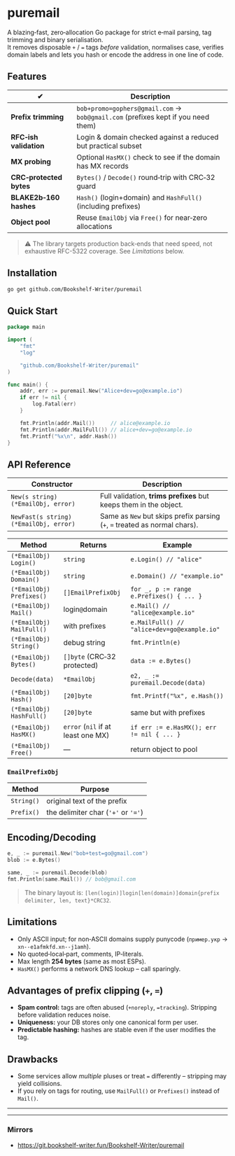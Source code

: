 # puremail

A blazing‑fast, zero‑allocation Go package for strict e‑mail parsing, tag trimming and
binary serialisation.  
It removes disposable `+` / `=` tags _before_ validation, normalises case, verifies
domain labels and lets you hash or encode the address in one line of code.

## Features

| ✔                       | Description                                                                      |
|-------------------------|----------------------------------------------------------------------------------|
| **Prefix trimming**     | `bob+promo=gophers@gmail.com` → `bob@gmail.com` (prefixes kept if you need them) |
| **RFC‑ish validation**  | Login & domain checked against a reduced but practical subset                    |
| **MX probing**          | Optional `HasMX()` check to see if the domain has MX records                     |
| **CRC‑protected bytes** | `Bytes()` / `Decode()` round‑trip with CRC‑32 guard                              |
| **BLAKE2b‑160 hashes**  | `Hash()` (login+domain) and `HashFull()` (including prefixes)                    |
| **Object pool**         | Reuse `EmailObj` via `Free()` for near‑zero allocations                          |

> ⚠️ The library targets production back‑ends that need speed, not exhaustive RFC-5322 coverage.
> See *Limitations* below.

## Installation

```bash
go get github.com/Bookshelf-Writer/puremail
```

## Quick Start

```go
package main

import (
	"fmt"
	"log"

	"github.com/Bookshelf-Writer/puremail"
)

func main() {
	addr, err := puremail.New("Alice+dev=go@example.io")
	if err != nil {
		log.Fatal(err)
	}

	fmt.Println(addr.Mail())     // alice@example.io
	fmt.Println(addr.MailFull()) // alice+dev=go@example.io
	fmt.Printf("%x\n", addr.Hash())
}
```

## API Reference

| Constructor                            | Description                                                                |
|----------------------------------------|----------------------------------------------------------------------------|
| `New(s string) (*EmailObj, error)`     | Full validation, **trims prefixes** but keeps them in the object.          |
| `NewFast(s string) (*EmailObj, error)` | Same as `New` but skips prefix parsing (`+`, `=` treated as normal chars). |

| Method                   | Returns                            | Example                                     |
|--------------------------|------------------------------------|---------------------------------------------|
| `(*EmailObj) Login()`    | `string`                           | `e.Login() // "alice"`                      |
| `(*EmailObj) Domain()`   | `string`                           | `e.Domain() // "example.io"`                |
| `(*EmailObj) Prefixes()` | `[]EmailPrefixObj`                 | `for _, p := range e.Prefixes() { ... }`    |
| `(*EmailObj) Mail()`     | login`@`domain                     | `e.Mail() // "alice@example.io"`            |
| `(*EmailObj) MailFull()` | with prefixes                      | `e.MailFull() // "alice+dev=go@example.io"` |
| `(*EmailObj) String()`   | debug string                       | `fmt.Println(e)`                            |
| `(*EmailObj) Bytes()`    | `[]byte` (CRC‑32 protected)        | `data := e.Bytes()`                         |
| `Decode(data)`           | `*EmailObj`                        | `e2, _ := puremail.Decode(data)`            |
| `(*EmailObj) Hash()`     | `[20]byte`                         | `fmt.Printf("%x", e.Hash())`                |
| `(*EmailObj) HashFull()` | `[20]byte`                         | same but with prefixes                      |
| `(*EmailObj) HasMX()`    | `error` (`nil` if at least one MX) | `if err := e.HasMX(); err != nil { ... }`   |
| `(*EmailObj) Free()`     | —                                  | return object to pool                       |

### `EmailPrefixObj`

| Method     | Purpose                             |
|------------|-------------------------------------|
| `String()` | original text of the prefix         |
| `Prefix()` | the delimiter char (`'+'` or `'='`) |

## Encoding/Decoding

```go
e, _ := puremail.New("bob+test=go@gmail.com")
blob := e.Bytes()

same, _ := puremail.Decode(blob)
fmt.Println(same.Mail()) // bob@gmail.com
```

> The binary layout is:
> `[len(login)]login[len(domain)]domain{prefix delimiter, len, text}*CRC32`.

## Limitations

* Only ASCII input; for non‑ASCII domains supply punycode (`пример.укр` → `xn--e1afmkfd.xn--j1amh`).
* No quoted‑local‑part, comments, IP‑literals.
* Max length **254 bytes** (same as most ESPs).
* `HasMX()` performs a network DNS lookup – call sparingly.

## Advantages of prefix clipping (`+`, `=`)

* **Spam control:** tags are often abused (`+noreply`, `=tracking`). Stripping before validation reduces noise.
* **Uniqueness:** your DB stores only one canonical form per user.
* **Predictable hashing:** hashes are stable even if the user modifies the tag.

## Drawbacks

* Some services allow *multiple* pluses or treat `=` differently – stripping may yield collisions.
* If you rely on tags for routing, use `MailFull()` or `Prefixes()` instead of `Mail()`.

---

---

### Mirrors

- https://git.bookshelf-writer.fun/Bookshelf-Writer/puremail